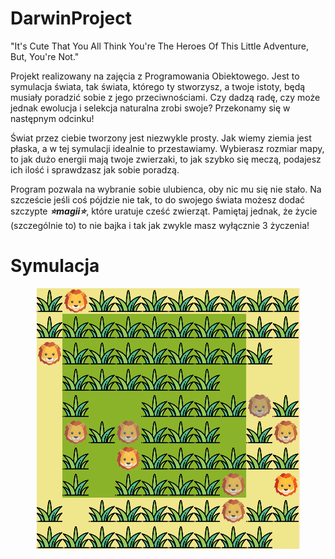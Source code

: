 # DarwinProject
"It's Cute That You All Think You're The Heroes Of This Little Adventure, But, You're Not."

Projekt realizowany na zajęcia z Programowania Obiektowego.
Jest to symulacja świata, tak świata, którego ty stworzysz, a twoje istoty, będą 
musiały poradzić sobie z jego przeciwnościami. Czy dadzą radę, czy może jednak ewolucja
i selekcja naturalna zrobi swoje? Przekonamy się w następnym odcinku!

Świat przez ciebie tworzony jest niezwykle prosty. Jak wiemy ziemia jest płaska, a w tej symulacji idealnie to przestawiamy.
Wybierasz rozmiar mapy, to jak dużo energii mają twoje zwierzaki, to jak szybko się meczą, podajesz ich ilość i sprawdzasz jak sobie poradzą.

Program pozwala na wybranie sobie ulubienca, oby nic mu się nie stało. Na szczeście jeśli coś pójdzie nie tak, to do swojego świata możesz dodać 
szczypte <i><b>:star:magii:star:</b></i>, które uratuje cześć zwierząt. Pamiętaj jednak, że życie (szczególnie to) to nie bajka i tak jak zwykle masz wyłącznie 3 życzenia!

# Symulacja

<p align="center">
<img src="symulacja.png"/>
</p>
